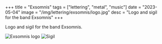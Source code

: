 +++
title = "Exsomnis"
tags = ["lettering", "metal", "music"]
date = "2023-05-04"
image = "/img/lettering/exsomnis/logo.jpg"
desc = "Logo and sigil for the band Exsomnis"
+++

Logo and sigil for the band Exsomnis.

![Exsomnis logo](/img/lettering/exsomnis/logo.jpg "Exsomnis logo")
![Sigil](/img/lettering/exsomnis/sigil.jpg "Sigil")
